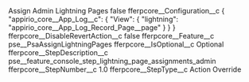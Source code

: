 <?xml version="1.0" encoding="UTF-8"?>
<CustomMetadata xmlns="http://soap.sforce.com/2006/04/metadata" xmlns:xsi="http://www.w3.org/2001/XMLSchema-instance" xmlns:xsd="http://www.w3.org/2001/XMLSchema">
    <label>Assign Admin Lightning Pages</label>
    <protected>false</protected>
    <values>
        <field>fferpcore__Configuration__c</field>
        <value xsi:type="xsd:string">{
	&quot;appirio_core__App_Log__c&quot;: {
        &quot;View&quot;: {
            &quot;lightning&quot;: &quot;appirio_core__App_Log_Record_Page__page&quot;
        }
    }
}</value>
    </values>
    <values>
        <field>fferpcore__DisableRevertAction__c</field>
        <value xsi:type="xsd:boolean">false</value>
    </values>
    <values>
        <field>fferpcore__Feature__c</field>
        <value xsi:type="xsd:string">pse__PsaAssignLightningPages</value>
    </values>
    <values>
        <field>fferpcore__IsOptional__c</field>
        <value xsi:type="xsd:string">Optional</value>
    </values>
    <values>
        <field>fferpcore__StepDescription__c</field>
        <value xsi:type="xsd:string">pse__feature_console_step_lightning_page_assignments_admin</value>
    </values>
    <values>
        <field>fferpcore__StepNumber__c</field>
        <value xsi:type="xsd:double">1.0</value>
    </values>
    <values>
        <field>fferpcore__StepType__c</field>
        <value xsi:type="xsd:string">Action Override</value>
    </values>
</CustomMetadata>
